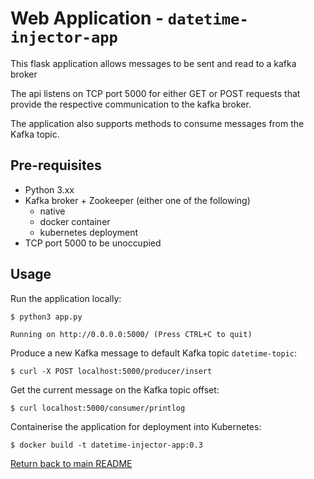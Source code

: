 # Web Application - `datetime-injector-app`

This flask application allows messages to be sent and read to a kafka broker

The api listens on TCP port 5000 for either GET or POST requests that provide the respective communication to the kafka broker.

The application also supports methods to consume messages from the Kafka topic.

## Pre-requisites

- Python 3.xx
- Kafka broker + Zookeeper (either one of the following)
	- native
	- docker container
	- kubernetes deployment
- TCP port 5000 to be unoccupied

## Usage

Run the application locally:

```
$ python3 app.py

Running on http://0.0.0.0:5000/ (Press CTRL+C to quit)
```

Produce a new Kafka message to default Kafka topic `datetime-topic`:

```
$ curl -X POST localhost:5000/producer/insert
```

Get the current message on the Kafka topic offset:

```
$ curl localhost:5000/consumer/printlog
```

Containerise the application for deployment into Kubernetes:

```
$ docker build -t datetime-injector-app:0.3
```

[Return back to main README](../README.md)